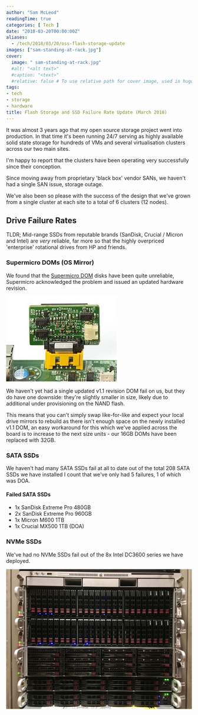 ```yaml
---
author: "Sam McLeod"
readingTime: true
categories: [ Tech ]
date: "2018-03-20T00:00:00Z"
aliases:
  - /tech/2018/03/20/oss-flash-storage-update
images: ["sam-standing-at-rack.jpg"]
cover:
  image: " sam-standing-at-rack.jpg"
  #alt: "<alt text>"
  #caption: "<text>"
  #relative: false # To use relative path for cover image, used in hugo Page-bundles
tags:
- tech
- storage
- hardware
title: Flash Storage and SSD Failure Rate Update (March 2018)
---
```


It was almost 3 years ago that my open source storage project went into production. In that time it's been running 24/7 serving as highly available solid state storage for hundreds of VMs and several virtualisation clusters across our two main sites.

I'm happy to report that the clusters have been operating very successfully since their conception.

Since moving away from proprietary 'black box' vendor SANs, we haven't had a single SAN issue, storage outage.

We've also been so please with the success of the design that we've grown from a single cluster at each site to a total of 6 clusters (12 nodes).

## Drive Failure Rates

TLDR; Mid-range SSDs from reputable brands (SanDisk, Crucial / Micron and Intel) are *very* reliable, far more so that the highly overpriced 'enterprise' rotational drives from HP and friends.

### Supermicro DOMs (OS Mirror)

We found that the [Supermicro DOM](https://www.supermicro.com/products/nfo/SATADOM.cfm) disks have been quite unreliable, Supermicro acknowledged the problem and issued an updated hardware revision.

![](dom.jpg)

We haven't yet had a single updated v1.1 revision DOM fail on us, but they do have one downside: they're slightly smaller in size, likely due to additional under provisioning on the NAND flash.

This means that you can't simply swap like-for-like and expect your local drive mirrors to rebuild as there isn't enough space on the newly installed v1.1 DOM, an easy workaround for this which we've applied across the board is to increase to the next size units - our 16GB DOMs have been replaced with 32GB.

### SATA SSDs

We haven't had many SATA SSDs fail at all to date out of the total 208 SATA SSDs we have installed I count that we've only had 5 failures, 1 of which was DOA.

#### Failed SATA SSDs

* 1x SanDisk Extreme Pro 480GB
* 2x SanDisk Extreme Pro 960GB
* 1x Micron M600 1TB
* 1x Crucial MX500 1TB (DOA)

### NVMe SSDs

We've had no NVMe SSDs fail out of the 8x Intel DC3600 series we have deployed.

![](sans.jpg)
